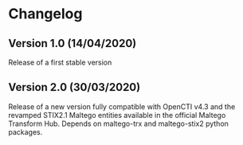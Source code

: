 # Changelog

## Version 1.0 (14/04/2020)

Release of a first stable version

## Version 2.0 (30/03/2020)

Release of a new version fully compatible with OpenCTI v4.3 and the revamped STIX2.1 Maltego entities available in the official Maltego Transform Hub.
Depends on maltego-trx and maltego-stix2 python packages.